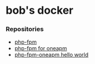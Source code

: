 # bob's docker

### Repositories

* [php-fpm](https://github.com/dcb9/docker/tree/master/php-fpm)
* [php-fpm for oneapm](https://github.com/dcb9/docker/tree/master/php-fpm-oneapm)
* [php-fpm-oneapm hello world](https://github.com/dcb9/docker/tree/master/php-fpm-oneapm-helloworld)
